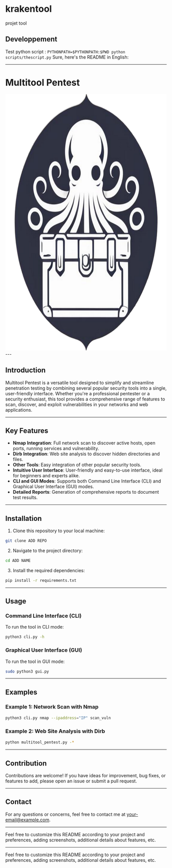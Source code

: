 # krakentool
projet tool



## Developpement
Test python script : `PYTHONPATH=$PYTHONPATH:$PWD python scripts/thescript.py`
Sure, here's the README in English:

---

# Multitool Pentest

<div style="text-align: center;">
    <img src="https://github.com/10T4/krakensploit/blob/main/addons/krak%26logo.png" width="800" height="800">
</div>
---

## Introduction

Multitool Pentest is a versatile tool designed to simplify and streamline penetration testing by combining several popular security tools into a single, user-friendly interface. Whether you're a professional pentester or a security enthusiast, this tool provides a comprehensive range of features to scan, discover, and exploit vulnerabilities in your networks and web applications.

---

## Key Features

- **Nmap Integration**: Full network scan to discover active hosts, open ports, running services and vulnerability.
- **Dirb Integration**: Web site analysis to discover hidden directories and files.
- **Other Tools**: Easy integration of other popular security tools.
- **Intuitive User Interface**: User-friendly and easy-to-use interface, ideal for beginners and experts alike.
- **CLI and GUI Modes**: Supports both Command Line Interface (CLI) and Graphical User Interface (GUI) modes.
- **Detailed Reports**: Generation of comprehensive reports to document test results.

---

## Installation

1. Clone this repository to your local machine:

```bash
git clone ADD REPO
```

2. Navigate to the project directory:

```bash
cd ADD NAME
```

3. Install the required dependencies:

```bash
pip install -r requirements.txt
```

---

## Usage

### Command Line Interface (CLI)

To run the tool in CLI mode:

```bash
python3 cli.py -h
```

### Graphical User Interface (GUI)

To run the tool in GUI mode:

```bash
sudo python3 gui.py
```

---

## Examples

### Example 1: Network Scan with Nmap

```bash
python3 cli.py nmap --ipaddress="IP" scan_vuln
```

### Example 2: Web Site Analysis with Dirb

```bash
python multitool_pentest.py -*
```

---

## Contribution

Contributions are welcome! If you have ideas for improvement, bug fixes, or features to add, please open an issue or submit a pull request.


---

## Contact

For any questions or concerns, feel free to contact me at [your-email@example.com](mailto:your-email@example.com).

---

Feel free to customize this README according to your project and preferences, adding screenshots, additional details about features, etc.

---

Feel free to customize this README according to your project and preferences, adding screenshots, additional details about features, etc.
